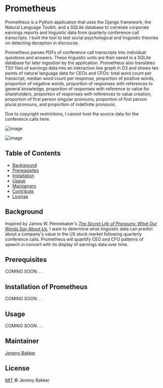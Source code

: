 # Prometheus

Prometheus is a Python application that uses the Django framework, the Natural Language Toolkit, and a SQLite database to correlate corporate earnings reports and linguistic data from quarterly conference call transcripts. I built the tool to test social psychological and linguistic theories on detecting deception in discourse.

Prometheus parses PDFs of conference call transcripts into individual questions and answers. These linguistic units are then saved in a SQLite database for later ingestion by the application. Prometheus also translates TSV files of earnings data into an interactive line graph in D3 and shows ten points of natural language data for CEOs and CFOs: total word count per transcript, median word count per response, proportion of positive words, proportion of negative words, proportion of responses with references to general knowledge, proportion of responses with reference to value for shareholders, proportion of responses with references to value creation, proportion of first person singular pronouns, proportion of first person plural pronouns, and proportion of indefinite pronouns.

Due to copyright restrictions, I cannot host the source data for the conference calls here.

![image](https://user-images.githubusercontent.com/24864800/27188860-2b2c34e8-51b5-11e7-8731-b9ad3de15b01.png)

![image](https://user-images.githubusercontent.com/24864800/27188677-8e3f7dca-51b4-11e7-93d4-5e4340574c4e.png)

## Table of Contents

- [Background](#background)
- [Prerequisites](#prerequisites)
- [Installation](#installation)
- [Usage](#usage)
- [Maintainers](#maintainers)
- [Contribute](#contribute)
- [License](#license)

## Background

Inspired by James W. Pennebaker's [_The Secret Life of Pronouns: What Our Words Say About Us_](https://www.amazon.com/Secret-Life-Pronouns-Words-About/dp/1608194965), I want to determine what linguistic data can predict about a company's value in the US stock market following quarterly conference calls. Prometheus will quantify CEO and CFO patterns of speech in concert with its display of earnings data over time.


## Prerequisites

COMING SOON. . .

## Installation of Prometheus

COMING SOON. . .

## Usage

COMING SOON. . .

## Maintainer

[Jeremy Bakker](https://github.com/JeremyBakker)

## License

[MIT](LICENSE) © Jeremy Bakker
